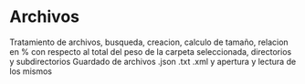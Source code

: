 # Archivos
Tratamiento de archivos, busqueda, creacion, calculo de tamaño, relacion en % con respecto al total del peso de la carpeta seleccionada, directorios y subdirectorios
Guardado de archivos .json .txt .xml y apertura y lectura de los mismos

